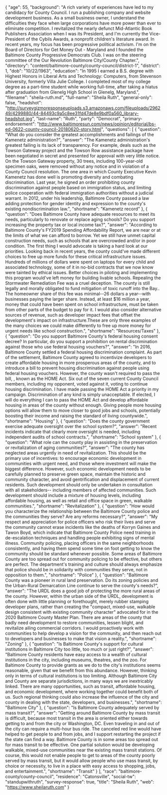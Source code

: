 {
  "age": 55,
  "background": "A rich variety of experiences have led to my candidacy for County Council. I run a publishing company and website development business. As a small business owner, I understand the difficulties they face when large corporations have more power than ever to eliminate competition. I revitalized the nearly defunct Mid-Atlantic Book Publishers Association when I was its President, and I'm currently the Vice-President of the Cybils Awards, a nonprofit children's literature award. In recent years, my focus has been progressive political activism. I'm on the Board of Directors for Get Money Out - Maryland and I founded the Baltimore County Progressive Democrats Club. I was on the steering committee of the Our Revolution Baltimore City/County Chapter.",
  "directory": "content/baltimore-county/county-council/district-1",
  "district": 1,
  "dob": "10/22/1963",
  "education": "In 1995 I earned a B.S. degree with Highest Honors in Liberal Arts and Technology: Computers, from Stevenson University, formerly Villa Julie College. I completed most of my college degree as a part-time student while working full-time, after taking a hiatus after graduation from Glenelg High School in Glenelg, Maryland.",
  "filename": "sheila-ruth.md",
  "full-name": "Sheila Ruth",
  "general-only": false,
  "headshot": "http://surveygizmoresponseuploads.s3.amazonaws.com/fileuploads/296249/4299880/44-84493c9a5c8ee31fd47de8e9bdf0a560_library-headshot.jpg",
  "last-name": "Ruth",
  "party": "Democrat",
  "primary-endorsement": "http://www.baltimoresun.com/news/opinion/editorial/bs-ed-0622-county-council-20180620-story.html",
  "questions": [
    {
      "question": "What do you consider the greatest accomplishments and failings of the Kamenetz administration?",
      "answer": "The Kamenetz administration's greatest failing is its lack of transparency. For example, deals such as the Towson Gateway project and the Towson Row assistance package have been negotiated in secret and presented for approval with very little notice. On the Towson Gateway property, 30 trees, including 100-year-old specimen oaks, were removed without any notice and in violation of a County Council resolution. The one area in which County Executive Kevin Kamenetz has done well is promoting diversity and combating discrimination. Last year, he signed an order prohibiting county discrimination against people based on immigration status, and limiting police cooperation with federal immigration authorities without a judicial warrant. In 2012, under his leadership, Baltimore County passed a law adding protection for gender identity and expression to the county's existing nondiscrimination law.",
      "shortname": "Kamenetz record"
    },
    {
      "question": "Does Baltimore County have adequate resources to meet its needs, particularly to renovate or replace aging schools? Do you support increasing the property tax or local income tax?",
      "answer": "According to Baltimore County's FY2019 Spending Affordability Report, we are near or at the limits of what we can afford to borrow. Yet we still have unmet capital construction needs, such as schools that are overcrowded and/or in poor condition. The first thing I would advocate is taking a hard look at our priorities. Looking back in recent years, the county could've made different choices to free up more funds for these critical infrastructure issues. Hundreds of millions of dollars were spent on laptops for every child and associated technology, some of it in no-bid contracts that we now know were tainted by ethical issues. Better choices in piloting and implementing this program would've left money for building livable schools. Repealing the Stormwater Remediation Fee was a cruel deception. The county is still legally and morally obligated to fund mitigation of toxic runoff into the Bay.. The homeowner share of this fee was minimal--26 dollars a year--with businesses paying the larger share. Instead, at least $16 million a year, money that could have been spent on school infrastructure, must be taken from other parts of the budget to pay for it. I would also consider alternative sources of revenue, such as developer impact fees that offset the development's impact on infrastructure.These are only three examples of the many choices we could make differently to free up more money for urgent needs like school construction.",
      "shortname": "Resources/Taxes"
    },
    {
      "question": "Do you support Baltimore County's federal housing consent decree? In particular, do you support a prohibition on rental discrimination against those who use federal housing vouchers?",
      "answer": "In 2016, Baltimore County settled a federal housing discrimination complaint. As part of the settlement, Baltimore County agreed to incentivize developers to create affordable housing in more prosperous areas of the county, and to introduce a bill to prevent housing discrimination against people using federal housing vouchers. However, the county wasn't required to pass the bill, , known as the HOME Act. Six out of the seven current County Council members, including my opponent, voted against it, voting to continue housing discrimination. I have made passing the HOME Act a priority in my campaign. Discrimination of any kind is simply unacceptable. If elected, I will do everything I can to pass the HOME Act and develop affordable housing in areas of the county without enough. Giving people more housing options will allow them to move closer to good jobs and schools, potentially boosting their income and raising the standard of living countywide.",
      "shortname": "Housing"
    },
    {
      "question": "Does the county government exercise adequate oversight over the school system?",
      "answer": "Recent incidents indicate that clearly more oversight is needed, including independent audits of school contracts.",
      "shortname": "School system"
    },
    {
      "question": "What role can the county play in assisting in the preservation or revitalization of aging communities?",
      "answer": "The county has neglected areas urgently in need of revitalization. This should be the primary use of incentives: to encourage economic development in communities with urgent need, and those where investment will make the biggest difference. However, such economic development needs to be carefully planned to preserve green space, maintain the historic and community character, and avoid gentrification and displacement of current residents. Such development should only be undertaken in consultation with all stakeholders-- including members of affected communities. Such development should include a mixture of housing levels, including affordable housing, as well as retail and office space in green, walkable communities.",
      "shortname": "Revitalization"
    },
    {
      "question": "How would you characterize the relationship between the Baltimore County police and the communities they serve? Are any reforms necessary?",
      "answer": "My respect and appreciation for police officers who risk their lives and serve the community cannot erase incidents like the deaths of Korryn Gaines and Tawon Boyd, which indicate that Baltimore County Police need training in de-escalation techniques and handling people exhibiting signs of mental illness. Community policing, placing officers in the same neighborhoods consistently, and having them spend some time on foot getting to know the community should be standard whenever possible. Some areas of Baltimore County are too spread out for community policing to be effective, but others are perfect. The department's training and culture should always emphasize that police should be in solidarity with communities they serve, not in opposition to them.",
      "shortname": "Police"
    },
    {
      "question": "Baltimore County was a pioneer in rural land preservation. Do its zoning policies and the Urban-Rural Demarcation Line continue to serve the county's needs?",
      "answer": "The URDL does a good job of protecting the more rural areas of the county. However, within the urban side of the URDL, development is often done with little planning or forethought, merely rubber stamping developer plans, rather than creating the \"compact, mixed-use, walkable design consistent with existing community character\" advocated for in the 2020 Baltimore County Master Plan. There are areas of the county that badly need development to restore communities, lessen blight, and revitalize ailing commercial corridors. I would proactively work with communities to help develop a vision for the community, and then reach out to developers and businesses to make that vision a reality.",
      "shortname": "Zoning"
    },
    {
      "question": "Is Baltimore County's support for cultural institutions in Baltimore City too little, too much or just right?",
      "answer": "Baltimore County residents have easy access to a wealth of cultural institutions in the city, including museums, theatres, and the zoo. For Baltimore County to provide grants as we do to the city's institutions seems reasonable, given that we benefit from this abundance. However, thinking only in terms of cultural institutions is too limiting. Although Baltimore City and County are separate jurisdictions, in many ways we are inextricably linked. There are many opportunities, such as transit, affordable housing, and economic development, where working together could benefit both of us. Such regional thinking could also increase the influence of the city and county in dealing with the state, developers, and businesses.",
      "shortname": "Baltimore City"
    },
    {
      "question": "Is Baltimore County adequately served by mass transit?",
      "answer": "Getting around Baltimore County by mass transit is difficult, because most transit in the area is oriented either towards getting to and from the city or Washington, DC. Even traveling in and out of the city can require a multi-hour bus ride. The canceled red line would have helped to get people to and from jobs, and I support restarting the project if the state can find a way. Baltimore County is in some areas too spread out for mass transit to be effective. One partial solution would be developing walkable, mixed-use communities near the existing mass transit stations. Of course, this would not enable people to get to areas of the county poorly served by mass transit, but it would allow people who use mass transit, by choice or necessity, to live in a place with easy access to shopping, jobs, and entertainment.",
      "shortname": "Transit"
    }
  ],
  "race": "baltimore-county/county-council",
  "residence": "Catonsville",
  "social-tw": "standupwithruth",
  "survey-response": true,
  "title": "Sheila Ruth",
  "web": "https://www.sheilaruth.com"
}
